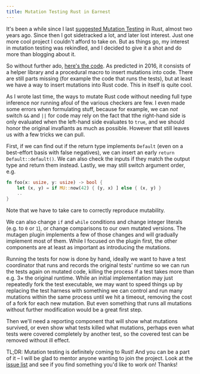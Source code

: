 ```yaml
---
title: Mutation Testing Rust in Earnest
---
```


It's been a while since I last [suggested Mutation Testing](https://llogiq.github.io/2016/03/24/mutest.html) in Rust, almost two years ago.
Since then I got sidetracked a lot, and later lost interest. Just one more cool project I couldn't afford to take on. But as things go, my
interest in mutation testing was rekindled, and I decided to give it a shot and do more than blogging about it.

So without further ado, [here's the code](https://github.com/llogiq/mutagen). As predicted in 2016, it consists of a helper library and a
procedural macro to insert mutations into code. There are still parts missing (for example the code that runs the tests), but at least we
have a way to insert mutations into Rust code. This in itself is quite cool.

As I wrote last time, the ways to mutate Rust code without needing full type inference nor running afoul of the various checkers are few.
I even made some errors when formulating stuff, because for example, we can *not* switch `&&` and `||` for code may rely on the fact that
tthe right-hand side is only evaluated when the left-hand side evaluates to `true`, and we should honor the original invafiants as much as
possible. However that still leaves us with a few tricks we can pull.

First, if we can find out if the return type implements `Default` (even on a best-effort basis with false negatives), we can insert an
early `return Default::default()`. We can also check the inputs if they match the output type and return them instead. Lastly, we may still
switch argument order, e.g.

```rust
fn foo(x: usize, y: usize) -> bool {
    let (x, y) = if MU::now(42) { (y, x) ] else { (x, y) }
    ..
}
```

Note that we have to take care to correctly reproduce mutability.

We can also change `if` and `while` conditions and change integer literals (e.g. to `0` or `1`), or change comparisons to our own mutated
versions. The mutagen plugin implements a few of those changes and will gradually implement most of them. While I focused on the plugin
first, the other components are at least as important as introducing the mutations.

Running the tests for now is done by hand, ideally we want to have a test coordinator that runs and records the original tests' runtime
so we can run the tests again on mutated code, killing the process if a test takes more than e.g. 3× the original runtime. While an initial
implementation may just repeatedly fork the test executable, we may want to speed things up by replacing the test harness with something
we can control and run many mutations within the same process until we hit a timeout, removing the cost of a fork for each new mutation.
But even something that runs all mutations without further modification would be a great first step.

Then we'll need a reporting component that will show what mutations survived, or even show what tests killed what mutations, perhaps
even what tests were covered completely by another test, so the covered test can be removed without ill effect.

TL;DR: Mutation testing is definitely coming to Rust! And you can be a part of it – I will be glad to mentor anyone wanting to join the
project. Look at the [issue list](https://github.com/llogiq/mutagen/issues) and see if you find something you'd like to work on! Thanks!

